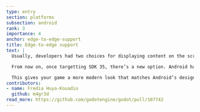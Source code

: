 ```yaml
---
type: entry
section: platforms
subsection: android
rank: 3
importance: 4
anchor: edge-to-edge-support
title: Edge-to-edge support
text: |
  Usually, developers had two choices for displaying content on the screen: either their app leaves the top and bottom areas for the system status and navigation bars, or their app could go full-screen, claiming all the space without displaying these bars.

  From now on, once targetting SDK 35, there’s a new option. Android has a new feature called ["edge-to-edge"](https://developer.android.com/develop/ui/views/layout/edge-to-edge) display. It offers the developers the ability to draw on the entire screen, as if it was fullscreen, but with system bar overlays.

  This gives your game a more modern look that matches Android’s design style.
contributors:
- name: Fredia Huya-Kouadio
  github: m4gr3d
read_more: https://github.com/godotengine/godot/pull/107742
---
```

